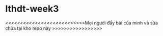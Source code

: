 # lthdt-week3
<<<<<<<<<<<<<<<<<<<<<<<<<<<Mọi người đẩy bài của mình và sửa chữa tại kho repo này >>>>>>>>>>>>>>>>>
